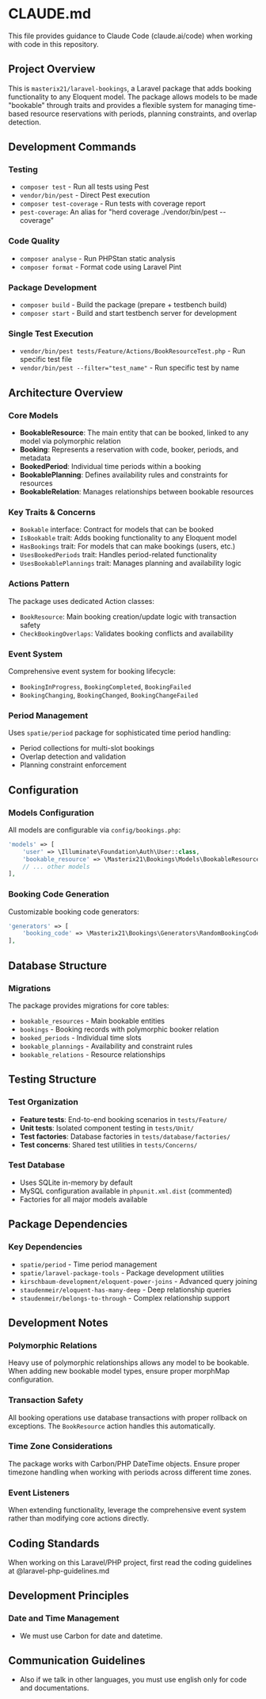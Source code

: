 # CLAUDE.md

This file provides guidance to Claude Code (claude.ai/code) when working with code in this repository.

## Project Overview

This is `masterix21/laravel-bookings`, a Laravel package that adds booking functionality to any Eloquent model. The package allows models to be made "bookable" through traits and provides a flexible system for managing time-based resource reservations with periods, planning constraints, and overlap detection.

## Development Commands

### Testing
- `composer test` - Run all tests using Pest
- `vendor/bin/pest` - Direct Pest execution
- `composer test-coverage` - Run tests with coverage report
- `pest-coverage`: An alias for "herd coverage ./vendor/bin/pest --coverage"

### Code Quality
- `composer analyse` - Run PHPStan static analysis
- `composer format` - Format code using Laravel Pint

### Package Development
- `composer build` - Build the package (prepare + testbench build)
- `composer start` - Build and start testbench server for development

### Single Test Execution
- `vendor/bin/pest tests/Feature/Actions/BookResourceTest.php` - Run specific test file
- `vendor/bin/pest --filter="test_name"` - Run specific test by name

## Architecture Overview

### Core Models
- **BookableResource**: The main entity that can be booked, linked to any model via polymorphic relation
- **Booking**: Represents a reservation with code, booker, periods, and metadata
- **BookedPeriod**: Individual time periods within a booking
- **BookablePlanning**: Defines availability rules and constraints for resources
- **BookableRelation**: Manages relationships between bookable resources

### Key Traits & Concerns
- `Bookable` interface: Contract for models that can be booked
- `IsBookable` trait: Adds booking functionality to any Eloquent model
- `HasBookings` trait: For models that can make bookings (users, etc.)
- `UsesBookedPeriods` trait: Handles period-related functionality
- `UsesBookablePlannings` trait: Manages planning and availability logic

### Actions Pattern
The package uses dedicated Action classes:
- `BookResource`: Main booking creation/update logic with transaction safety
- `CheckBookingOverlaps`: Validates booking conflicts and availability

### Event System
Comprehensive event system for booking lifecycle:
- `BookingInProgress`, `BookingCompleted`, `BookingFailed`
- `BookingChanging`, `BookingChanged`, `BookingChangeFailed`

### Period Management
Uses `spatie/period` package for sophisticated time period handling:
- Period collections for multi-slot bookings
- Overlap detection and validation
- Planning constraint enforcement

## Configuration

### Models Configuration
All models are configurable via `config/bookings.php`:

```php
'models' => [
    'user' => \Illuminate\Foundation\Auth\User::class,
    'bookable_resource' => \Masterix21\Bookings\Models\BookableResource::class,
    // ... other models
],
```

### Booking Code Generation
Customizable booking code generators:
```php
'generators' => [
    'booking_code' => \Masterix21\Bookings\Generators\RandomBookingCode::class,
],
```

## Database Structure

### Migrations
The package provides migrations for core tables:
- `bookable_resources` - Main bookable entities
- `bookings` - Booking records with polymorphic booker relation
- `booked_periods` - Individual time slots
- `bookable_plannings` - Availability and constraint rules
- `bookable_relations` - Resource relationships

## Testing Structure

### Test Organization
- **Feature tests**: End-to-end booking scenarios in `tests/Feature/`
- **Unit tests**: Isolated component testing in `tests/Unit/`
- **Test factories**: Database factories in `tests/database/factories/`
- **Test concerns**: Shared test utilities in `tests/Concerns/`

### Test Database
- Uses SQLite in-memory by default
- MySQL configuration available in `phpunit.xml.dist` (commented)
- Factories for all major models available

## Package Dependencies

### Key Dependencies
- `spatie/period` - Time period management
- `spatie/laravel-package-tools` - Package development utilities
- `kirschbaum-development/eloquent-power-joins` - Advanced query joining
- `staudenmeir/eloquent-has-many-deep` - Deep relationship queries
- `staudenmeir/belongs-to-through` - Complex relationship support

## Development Notes

### Polymorphic Relations
Heavy use of polymorphic relationships allows any model to be bookable. When adding new bookable model types, ensure proper morphMap configuration.

### Transaction Safety
All booking operations use database transactions with proper rollback on exceptions. The `BookResource` action handles this automatically.

### Time Zone Considerations
The package works with Carbon/PHP DateTime objects. Ensure proper timezone handling when working with periods across different time zones.

### Event Listeners
When extending functionality, leverage the comprehensive event system rather than modifying core actions directly.
## Coding Standards
When working on this Laravel/PHP project, first read the coding guidelines at @laravel-php-guidelines.md

## Development Principles

### Date and Time Management
- We must use Carbon for date and datetime.

## Communication Guidelines
- Also if we talk in other languages, you must use english only for code and documentations.